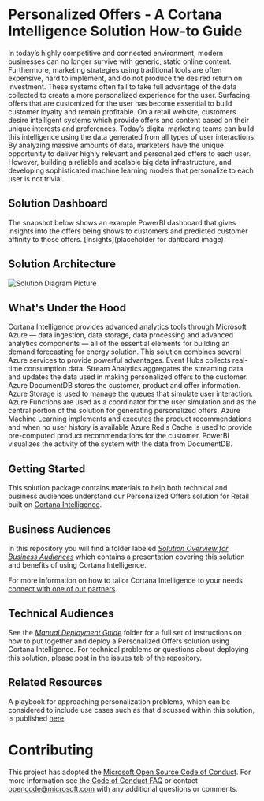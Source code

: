 # Personalized Offers - A Cortana Intelligence Solution How-to Guide

In today’s highly competitive and connected environment, modern businesses can no longer survive with generic, static online content. Furthermore, marketing strategies using traditional tools are often expensive, hard to implement, and do not produce the desired return on investment. These systems often fail to take full advantage of the data collected to create a more personalized experience for the user. 
Surfacing offers that are customized for the user has become essential to build customer loyalty and remain profitable. On a retail website, customers desire intelligent systems which provide offers and content based on their unique interests and preferences. Today’s digital marketing teams can build this intelligence using the data generated from all types of user interactions. By analyzing massive amounts of data, marketers have the unique opportunity to deliver highly relevant and personalized offers to each user. However, building a reliable and scalable big data infrastructure, and developing sophisticated machine learning models that personalize to each user is not trivial. 

## Solution Dashboard
The snapshot below shows an example PowerBI dashboard that gives insights into the offers being shows to customers and predicted customer affinity to those offers.
[Insights](placeholder for dahboard image)

## Solution Architecture
![Solution Diagram Picture](https://github.com/Azure/cortana-intelligence-personalized-offers-retail-2/blob/master/Automated%20Deployment%20Guide/Figures/PersonalizedOffersArchitecture.png)

## What's Under the Hood
Cortana Intelligence provides advanced analytics tools through Microsoft Azure — data ingestion, data storage, data processing and advanced analytics components — all of the essential elements for building an demand forecasting for energy solution. 
This solution combines several Azure services to provide powerful advantages. Event Hubs collects real-time consumption data. Stream Analytics aggregates the streaming data and updates the data used in making personalized offers to the customer. Azure DocumentDB stores the customer, product and offer information. Azure Storage is used to manage the queues that simulate user interaction. Azure Functions are used as a coordinator for the user simulation and as the central portion of the solution for generating personalized offers. Azure Machine Learning implements and executes the product recommendations and when no user history is available Azure Redis Cache is used to provide pre-computed product recommendations for the customer. PowerBI visualizes the activity of the system with the data from DocumentDB.

## Getting Started

This solution package contains materials to help both technical and business audiences understand our Personalized Offers solution for Retail built on [Cortana Intelligence](https://www.microsoft.com/en-us/server-cloud/cortana-intelligence-suite/Overview.aspx).

## Business Audiences

In this repository you will find a folder labeled [*Solution Overview for Business Audiences*](https://github.com/Azure/cortana-intelligence-personalized-offers-retail-2/tree/master/Solution%20Overview%20for%20Business%20Audiences) which contains a  presentation covering this solution and benefits of using Cortana Intelligence.

For more information on how to tailor Cortana Intelligence to your needs [connect with one of our partners](http://aka.ms/CISFindPartner).

## Technical Audiences

See the [*Manual Deployment Guide*](https://github.com/Azure/cortana-intelligence-personalized-offers-retail-2/tree/master/Manual%20Deployment%20Guide) folder for a full set of instructions on how to put together and deploy a Personalized Offers solution using Cortana Intelligence. For technical problems or questions about deploying this solution, please post in the issues tab of the repository.

## Related Resources
A playbook for approaching personalization problems, which can be considered to include use cases such as that discussed within this solution, is published [here](https://github.com/Azure/cortana-intellligence-personalization-data-science-playbook).


# Contributing

This project has adopted the [Microsoft Open Source Code of Conduct](https://opensource.microsoft.com/codeofconduct/). For more information see the [Code of Conduct FAQ](https://opensource.microsoft.com/codeofconduct/faq/) or contact [opencode@microsoft.com](mailto:opencode@microsoft.com) with any additional questions or comments.
